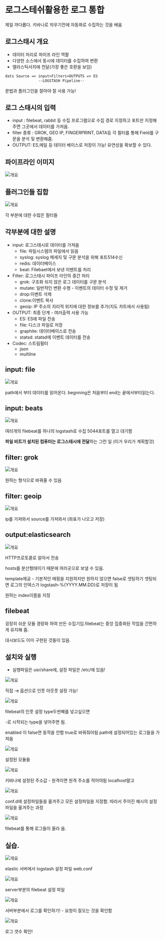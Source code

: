 # 로그스테쉬활용한 로그 통합

제일 까다롭다. 키바나로 띄우기전에 자동화로 수집하는 것을 배움

## 로그스태시 개요

- 데이터 처리로 파이프 라인 역활
- 다양한 소스에서 동시에 데이터를 수집하여 변환
- 엘라스틱서치에 전달(가장 좋은 호환을 보임)

```txt
dats Source => input>Filters>OUTPUTS => ES
               --LOGSTASH Pipeline--
```

문법과 플러그인을 잘아야 잘 사용 가능!

## 로그 스태시의 입력

- input : filebeat, rabbit 등 수집 프로그램으로 수집 경로 지정하고 포트만 지정해주면 그곳에서 데이터를 가져옴.
- filter 종류 : GROK, GEO IP, FINGERPRINT, DATA등 각 필터를 통해 Field를 구문을 분석 및 변환해줌.
- OUTPUT: ES,메일 등 데이터 베이스로 저장이 가능! 유연성을 확보할 수 있다.

## 파이프라인 이미지

![개요](./img/46.PNG)

## 플러그인들 집합

![개요](./img/47.PNG)

각 부분에 대한 수많은 필터들

## 각부분에 대한 설명

- input: 로그스태시로 데이터를 가져옴
  - file: 파일시스템의 파일에서 읽음
  - syslog: syslog 메세지 및 구문 분석을 위해 포트514수신
  - redis: 데이터베이스
  - beat: Filebaet에서 보낸 이벤트를 처리
- Filter: 로그스태시 파이프 라인의 중간 처리
  - grok: 구조화 되지 않은 로그 데이터를 구문 분석
  - mutate: 일반적인 변환 수행 - 이벤트의 데이터 수정 및 제거
  - drop:이벤트 삭제
  - clone:이벤트 복사
  - geoip: IP 주소의 지리적 위치에 대한 정보를 추가(지도 차트에서 사용됨)
- OUTPUT: 최종 단계 - 여러출력 사용 가능
  - ES: ES에 파일 전송
  - file: 디스크 파일로 저장
  - graphite: 데이터베이스로 전송
  - statsd: statsd에 이벤트 데이터를 전송
- Codec: 스트림필터
  - json
  - multilne

## input: file

![개요](./img/48.PNG)

path에서 부터 데이터를 읽어온다.
begnning은 처음부터 end는 끝에서부터읽는다.

## input: beats

![개요](./img/49.PNG)

여러개의 filebeat를 하나의 logstash로 수집 5044포트를 열고 대기함

**파일 비트가 설치된 컴퓨터는 로그스테시에 전달**하는 그런 일 (이거 우리가 계획할것)

## filter: grok

![개요](./img/50.PNG)

원하는 형식으로 바꿔줄 수 있음

## filter: geoip

![개요](./img/51.PNG)

ip를 가져와서 source를 가져와서 (좌표가 나오고 저장)

## output:elasticsearch

![개요](./img/52.PNG)

HTTP프로토콜로 알아서 전송

hosts를 분산형태이기 때문에 여러곳으로 보낼 수 있음.

template제공 - 기본적인 매핑을 지원하지만 원하지 않으면 false로 셋팅하기 셋팅되면 로그의 인덱스가 logstash-%{YYYY.MM.DD}로 저장이 됨

원하는 index이름을 지정

## filebeat

굉장히 쉬운 모듈 경량화 하여 만든 수집기임.filebeat는 중앙 집중화된 작업을 간편하게 유지해 줌.

대시보드도 이미 구현된 것들이 있음.

## 설치와 실행

- 실행파일은 usr/share에, 설정 파일은 /etc/에 있음!

![개요](./img/53.PNG)

직접 -e 옵션으로 인풋 아웃풋 설정 가능!

![개요](./img/54.PNG)

filebeat의 인풋 설정 type두번째를 넣고싶으면

\-로 시작되는 type을 넣어주면 됨.

enabled 이 false면 동작을 안함 true로 바꿔줘야됨 path에 설정되어있는 로그들을 가져옴

![개요](./img/55.PNG)

설정된 모듈들

![개요](./img/56.PNG)

키바나에 설정된 주소값 - 원격이면 원격 주소를 적어야됨 localhost말고

![개요](./img/57.PNG)

conf.d에 설정파일들을 옮겨주고 모든 설정파일을 지정함. 따라서 주어진 예시의 설정파일을 옮겨주는 과정

![개요](./img/58.PNG)

filebeat를 통해 로그들이 올라 옴.

## 실습.

![개요](./img/59.PNG)

elastic 서버에서 logstash 설정 파일 web.conf

![개요](./img/60.PNG)

server부분의 filebeat 설정 파일

![개요](./img/61.PNG)

서버부분에서 로그를 확인하기! - 요청이 잘오는 것을 확인함

![개요](./img/62.PNG)

로그 갯수 확인!